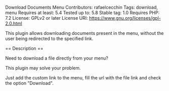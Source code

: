 Download Documents Menu
Contributors: rafaelcecchin
Tags: download, menu
Requires at least: 5.4
Tested up to: 5.8
Stable tag: 1.0
Requires PHP: 7.2
License: GPLv2 or later
License URI: https://www.gnu.org/licenses/gpl-2.0.html

This plugin allows downloading documents present in the menu, without the user being redirected to the specified link.

== Description ==

Need to download a file directly from your menu?

This plugin may solve your problem.

Just add the custom link to the menu, fill the url with the file link and check the option "Download".
